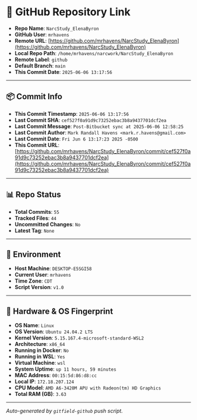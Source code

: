 # 🔗 GitHub Repository Link

- **Repo Name**: `NarcStudy_ElenaByron`
- **GitHub User**: `mrhavens`
- **Remote URL**: [https://github.com/mrhavens/NarcStudy_ElenaByron](https://github.com/mrhavens/NarcStudy_ElenaByron)
- **Local Repo Path**: `/home/mrhavens/narcwork/NarcStudy_ElenaByron`
- **Remote Label**: `github`
- **Default Branch**: `main`
- **This Commit Date**: `2025-06-06 13:17:56`

---

## 📦 Commit Info

- **This Commit Timestamp**: `2025-06-06 13:17:56`
- **Last Commit SHA**: `cef527f0a91d9c73252ebac3b8a9437701dcf2ea`
- **Last Commit Message**: `Post-Bitbucket sync at 2025-06-06 12:58:25`
- **Last Commit Author**: `Mark Randall Havens <mark.r.havens@gmail.com>`
- **Last Commit Date**: `Fri Jun 6 13:17:23 2025 -0500`
- **This Commit URL**: [https://github.com/mrhavens/NarcStudy_ElenaByron/commit/cef527f0a91d9c73252ebac3b8a9437701dcf2ea](https://github.com/mrhavens/NarcStudy_ElenaByron/commit/cef527f0a91d9c73252ebac3b8a9437701dcf2ea)

---

## 📊 Repo Status

- **Total Commits**: `55`
- **Tracked Files**: `44`
- **Uncommitted Changes**: `No`
- **Latest Tag**: `None`

---

## 🧭 Environment

- **Host Machine**: `DESKTOP-E5SGI58`
- **Current User**: `mrhavens`
- **Time Zone**: `CDT`
- **Script Version**: `v1.0`

---

## 🧬 Hardware & OS Fingerprint

- **OS Name**: `Linux`
- **OS Version**: `Ubuntu 24.04.2 LTS`
- **Kernel Version**: `5.15.167.4-microsoft-standard-WSL2`
- **Architecture**: `x86_64`
- **Running in Docker**: `No`
- **Running in WSL**: `Yes`
- **Virtual Machine**: `wsl`
- **System Uptime**: `up 11 hours, 59 minutes`
- **MAC Address**: `00:15:5d:86:d8:cc`
- **Local IP**: `172.18.207.124`
- **CPU Model**: `AMD A6-3420M APU with Radeon(tm) HD Graphics`
- **Total RAM (GB)**: `3.63`

---

_Auto-generated by `gitfield-github` push script._
